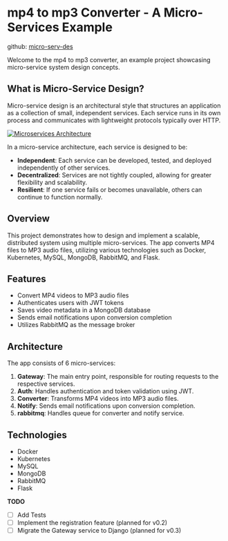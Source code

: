 # mp4 to mp3 Converter - A Micro-Services Example

github: [micro-serv-des](https://github.com/AminMasoudi/micro-serv-des)

Welcome to the mp4 to mp3 converter, an example project showcasing micro-service system design concepts.

## What is Micro-Service Design?

Micro-service design is an architectural style that structures an application as a collection of small, independent services. Each service runs in its own process and communicates with lightweight protocols typically over HTTP.

[![Microservices Architecture](https://www.redhat.com/rhdc/managed-files/monolithic-vs-microservices.png)](https://www.redhat.com/en/topics/microservices/what-are-microservices)

In a micro-service architecture, each service is designed to be:

* **Independent**: Each service can be developed, tested, and deployed independently of other services.
* **Decentralized**: Services are not tightly coupled, allowing for greater flexibility and scalability.
* **Resilient**: If one service fails or becomes unavailable, others can continue to function normally.

## Overview

This project demonstrates how to design and implement a scalable, distributed system using multiple micro-services. The app converts MP4 files to MP3 audio files, utilizing various technologies such as Docker, Kubernetes, MySQL, MongoDB, RabbitMQ, and Flask.

## Features

* Convert MP4 videos to MP3 audio files
* Authenticates users with JWT tokens
* Saves video metadata in a MongoDB database
* Sends email notifications upon conversion completion
* Utilizes RabbitMQ as the message broker

## Architecture

The app consists of 6 micro-services:

1. **Gateway**: The main entry point, responsible for routing requests to the respective services.
2. **Auth**: Handles authentication and token validation using JWT.
3. **Converter**: Transforms MP4 videos into MP3 audio files.
4. **Notify**: Sends email notifications upon conversion completion.
5. **rabbitmq**: Handles queue for converter and notify service.

## Technologies

* Docker
* Kubernetes
* MySQL
* MongoDB
* RabbitMQ
* Flask

**TODO**

* [ ] Add Tests
* [ ] Implement the registration feature (planned for v0.2)
* [ ] Migrate the Gateway service to Django (planned for v0.3)